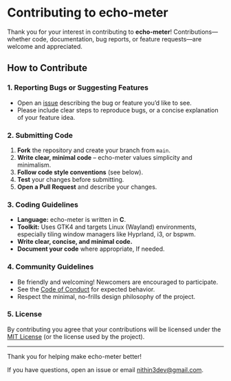 # Contributing to echo-meter

Thank you for your interest in contributing to **echo-meter**! Contributions—whether code, documentation, bug reports, or feature requests—are welcome and appreciated.

## How to Contribute

### 1. Reporting Bugs or Suggesting Features

- Open an [issue](https://github.com/Nithin-3/echo-meter/issues) describing the bug or feature you’d like to see.
- Please include clear steps to reproduce bugs, or a concise explanation of your feature idea.

### 2. Submitting Code

1. **Fork** the repository and create your branch from `main`.
2. **Write clear, minimal code** – echo-meter values simplicity and minimalism.
3. **Follow code style conventions** (see below).
4. **Test** your changes before submitting.
5. **Open a Pull Request** and describe your changes.

### 3. Coding Guidelines

- **Language:** echo-meter is written in **C**.
- **Toolkit:** Uses GTK4 and targets Linux (Wayland) environments, especially tiling window managers like Hyprland, i3, or bspwm.
- **Write clear, concise, and minimal code.**
- **Document your code** where appropriate, If needed.

### 4. Community Guidelines

- Be friendly and welcoming! Newcomers are encouraged to participate.
- See the [Code of Conduct](./CODE_OF_CONDUCT.md) for expected behavior.
- Respect the minimal, no-frills design philosophy of the project.


### 5. License

By contributing you agree that your contributions will be licensed under the [MIT License](./LICENSE) (or the license used by the project).

---

Thank you for helping make echo-meter better!

If you have questions, open an issue or email [nithin3dev@gmail.com](mailto:nithin3dev@gmail.com).
